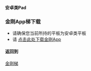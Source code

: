 #### 安卓类Pad
### 金刚App梯下载

- 请确保您当前所持的平板为安卓类平板
- 请 [点击此处下载金刚App]()

#### 返回到
[金刚梯](https://github.com/a2zitpro/web/blob/master/LadderFree/A.md)

